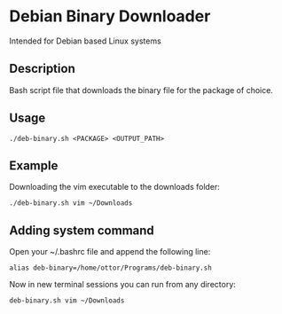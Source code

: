# Debian Binary Downloader
Intended for Debian based Linux systems

## Description
Bash script file that downloads the binary file for the package of choice.

## Usage
```
./deb-binary.sh <PACKAGE> <OUTPUT_PATH>
```
## Example
Downloading the vim executable to the downloads folder:
```
./deb-binary.sh vim ~/Downloads
```

## Adding system command
Open your ~/.bashrc file and append the following line:
```
alias deb-binary=/home/ottor/Programs/deb-binary.sh
```

Now in new terminal sessions you can run from any directory:
```
deb-binary.sh vim ~/Downloads
```

